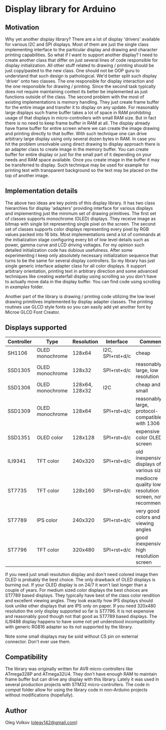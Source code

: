 # Display library for Arduino

## Motivation
Why yet another display library? There are a lot of display 'drivers' available for various I2C and SPI displays. Most of them are just the single class implementing interface to the particular display and drawing and character printing capabilities. So what if I want to support another display? I need to create another class that differ on just several lines of code responsible for display initialization. All other stuff related to drawing / printing should be just copy/pasted to the new class. One should not be OOP guru to understand that such design is pathological. We'd better split such display 'driver' onto two classes. The one responsible for display interaction and the one responsible for drawing / printing. Since the second task typically does not require maintaining context its better be implemented as just functions outside of the class.
The second problem with the most of existing implementations is memory handling. They just create frame buffer for the entire image and transfer it to display on any update. For reasonably large displays such frame buffer takes a lot of space in RAM prohibiting usage of that displays in micro-controllers with small RAM size. But in fact there is no need to keep frame buffer in RAM at all. The display already have frame buffer for entire screen where we can create the image drawing and printing directly to that buffer. With such technique one can drive arbitrary large display using only several dozen bytes in RAM. In case you hit the problem unsolvable using direct drawing to display approach there is an adapter class to create image in the memory buffer. You can create buffer for entire display or just for the small part of it depending on your needs and RAM space available. Once you create image in the buffer it may be transferred to display. Such technique may be used for example for printing text with transparent background so the text may be placed on the top of another image.

## Implementation details
The above two ideas are key points of this display library. It has two class hierarchies for display 'adapters' providing interface for various displays and implementing just the minimum set of drawing primitives. The first set of classes supports monochrome (OLED) displays. They receive image as bitmap with single bit representing single pixel on the screen. The second set of classes supports color displays representing every pixel by RGB values packed into 16 bits. Most implementations send a lot of commands at the initialization stage configuring every bit of low level details such as power, gamma curve and LCD driving voltages. For my opinion such detailed initialization code has dubious usefulness. After some experimenting I keep only absolutely necessary initialization sequence that turns to be the same for several display controllers. So my library has just single generic interface adapter class for all color displays. It support arbitrary orientation, printing text in arbitrary direction and some advanced techniques like creating waterfall display using scrolling so you don't have to actually move data in the display buffer. You can find code using scrolling in *examples* folder.

Another part of the library is drawing / printing code utilizing the low level drawing primitives implemented by display adapter classes. The printing routines use GLCD style fonts so you can easily add yet another font by Microe GLCD Font Creator.

## Displays supported

| Controller | Type  | Resolution | Interface | Comments |
|--|--|--|--|--|
| SH1106 | OLED monochrome | 128x64 | I2C, SPI+rst+d/c | cheap |
| SSD1305 | OLED monochrome | 128x32 | SPI+rst+d/c | reasonably large, low resolution |
| SSD1306 | OLED monochrome | 128x64, 128x32 | I2C | cheap and small |
| SSD1309 | OLED monochrome | 128x64 | SPI+rst+d/c | reasonably large, protocol-compatible with 1306 |
| SSD1351 | OLED color | 128x128 | SPI+rst+d/c | expensive color OLED screen |
| ILI9341 | TFT color | 240x320 | SPI+rst+d/c | old inexpensive displays of various sizes |
| ST7735  | TFT color | 128x160 | SPI+rst+d/c | mediocre quality low resolution screen, not recommended |
| ST7789  | IPS color | 240x320 | SPI+rst+d/c | very good colors and viewing angles |
| ST7796  | TFT color | 320x480 | SPI+rst+d/c | good inexpensive high resolution screen |

If you need just small resolution display and don't need colored image then OLED is probably the best choice. The only drawback of OLED displays is burning out. If your OLED display is on 24/7 it won't last longer than a couple of years. For medium sized color displays the best choices are ST7789 based displays. They typically have best of the class color rendition and excellent viewing angles. They look exactly how IPS displays should look unlike other displays that are IPS only on paper. If you need 320x480 resolution the only display supported so far is ST7796. It is not expensive and reasonably good though not that good as ST7789 based displays. The ILI9488 display happens to have some not yet understood incompatibility with generic RGB16 adapter so its not supported by the library.

Note some small displays may be sold without CS pin on external connector. Don't ever use them. 

## Compatibility

The library was originally written for AVR micro-controllers like ATmega328P and ATmega32U4. They don't have enough RAM to maintain frame buffer but can drive any display with this library. Lately it was used in several production projects with STM32 micro-controllers. The code in *compat* folder allow for using the library code in non-Arduino projects without modifications (hopefully).

## Author

Oleg Volkov (olegv142@gmail.com)

